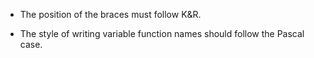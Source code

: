 * The position of the braces must follow K&R.

* The style of writing variable function names should follow the Pascal case.